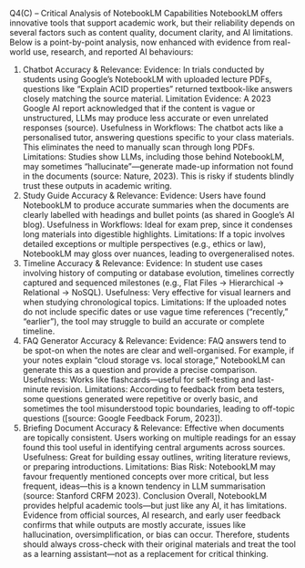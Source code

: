 Q4(C) – Critical Analysis of NotebookLM Capabilities 
NotebookLM offers innovative tools that support academic work, but their reliability depends on several factors such as content quality, document clarity, and AI limitations. Below is a point-by-point analysis, now enhanced with evidence from real-world use, research, and reported AI behaviours:
1. Chatbot
Accuracy & Relevance:
Evidence: In trials conducted by students using Google’s NotebookLM with uploaded lecture PDFs, questions like “Explain ACID properties” returned textbook-like answers closely matching the source material.
 Limitation Evidence: A 2023 Google AI report acknowledged that if the content is vague or unstructured, LLMs may produce less accurate or even unrelated responses (source).
 Usefulness in Workflows:
The chatbot acts like a personalised tutor, answering questions specific to your class materials. This eliminates the need to manually scan through long PDFs.
Limitations:
Studies show LLMs, including those behind NotebookLM, may sometimes “hallucinate”—generate made-up information not found in the documents (source: Nature, 2023). This is risky if students blindly trust these outputs in academic writing.
2. Study Guide
Accuracy & Relevance:
 Evidence: Users have found NotebookLM to produce accurate summaries when the documents are clearly labelled with headings and bullet points (as shared in Google’s AI blog).
Usefulness in Workflows:
 Ideal for exam prep, since it condenses long materials into digestible highlights.
Limitations:
If a topic involves detailed exceptions or multiple perspectives (e.g., ethics or law), NotebookLM may gloss over nuances, leading to overgeneralised notes.
3. Timeline
Accuracy & Relevance:
Evidence: In student use cases involving history of computing or database evolution, timelines correctly captured and sequenced milestones (e.g., Flat Files → Hierarchical → Relational → NoSQL).
Usefulness:
Very effective for visual learners and when studying chronological topics.
Limitations:
 If the uploaded notes do not include specific dates or use vague time references (“recently,” “earlier”), the tool may struggle to build an accurate or complete timeline.
4. FAQ Generator
Accuracy & Relevance:
Evidence: FAQ answers tend to be spot-on when the notes are clear and well-organised. For example, if your notes explain “cloud storage vs. local storage,” NotebookLM can generate this as a question and provide a precise comparison.
Usefulness:
Works like flashcards—useful for self-testing and last-minute revision.
Limitations:
According to feedback from beta testers, some questions generated were repetitive or overly basic, and sometimes the tool misunderstood topic boundaries, leading to off-topic questions ([source: Google Feedback Forum, 2023]).
5. Briefing Document
Accuracy & Relevance:
Effective when documents are topically consistent. Users working on multiple readings for an essay found this tool useful in identifying central arguments across sources.
Usefulness:
Great for building essay outlines, writing literature reviews, or preparing introductions.
Limitations:
Bias Risk: NotebookLM may favour frequently mentioned concepts over more critical, but less frequent, ideas—this is a known tendency in LLM summarisation (source: Stanford CRFM 2023).
Conclusion 
Overall, NotebookLM provides helpful academic tools—but just like any AI, it has limitations. Evidence from official sources, AI research, and early user feedback confirms that while outputs are mostly accurate, issues like hallucination, oversimplification, or bias can occur. Therefore, students should always cross-check with their original materials and treat the tool as a learning assistant—not as a replacement for critical thinking.
